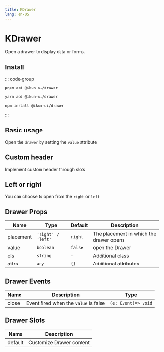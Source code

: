 ```yaml
---
title: KDrawer
lang: en-US
---
```


# KDrawer

Open a drawer to display data or forms.

## Install

::: code-group

```bash [pnpm]
pnpm add @ikun-ui/drawer
```

```bash [yarn]
yarn add @ikun-ui/drawer
```

```bash [npm]
npm install @ikun-ui/drawer
```

:::

## Basic usage

Open the `drawer` by setting the `value` attribute

<demo src="../../../../example/drawer/basic.svelte" github="Drawer"></demo>

## Custom header

Implement custom header through slots

<demo src="../../../../example/drawer/custom.svelte" github="Drawer"></demo>

## Left or right

You can choose to open from the `right` or `left`

<demo src="../../../../example/drawer/placement.svelte" github="Drawer"></demo>

## Drawer Props

| Name      | Type               | Default | Description                             |
| --------- | ------------------ | ------- | --------------------------------------- |
| placement | `'right' / 'left'` | `right` | The placement in which the drawer opens |
| value     | `boolean`          | `false` | open the Drawer                         |
| cls       | `string`           | `-`     | Additional class                        |
| attrs     | `any`              | `{}`    | Additional attributes                   |

## Drawer Events

| Name  | Description                           | Type                |
| ----- | ------------------------------------- | ------------------- |
| close | Event fired when the `value` is false | `(e: Event)=> void` |

## Drawer Slots

| Name    | Description              |
| ------- | ------------------------ |
| default | Customize Drawer content |
